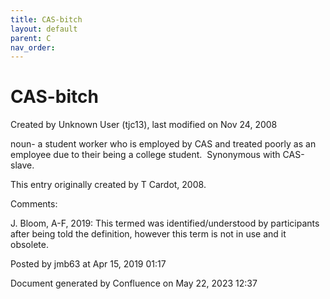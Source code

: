```yaml
---
title: CAS-bitch
layout: default
parent: C
nav_order:
---
```


# CAS-bitch

Created by  Unknown User (tjc13), last modified on Nov 24, 2008

noun- a student worker who is employed by CAS and treated poorly as an employee due to their being a college student.  Synonymous with CAS-slave.

This entry originally created by T Cardot, 2008.

Comments:

J. Bloom, A-F, 2019: This termed was identified/understood by participants after being told the definition, however this term is not in use and it obsolete. 

Posted by jmb63 at Apr 15, 2019 01:17

Document generated by Confluence on May 22, 2023 12:37


